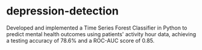 # depression-detection
 Developed and implemented a Time Series Forest Classifier in Python to predict mental health outcomes using patients' activity hour data, achieving a testing accuracy of 78.6% and a ROC-AUC score of 0.85.
